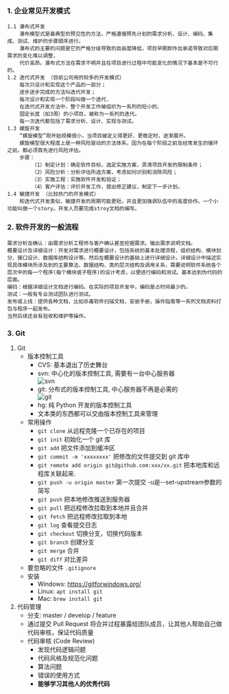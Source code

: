 ### 1. 企业常见开发模式

```
1.1 瀑布式开发
	瀑布模型式是最典型的预见性的方法，严格遵循预先计划的需求分析、设计、编码、集成、测试、维护的步骤顺序进行。
	瀑布式的主要的问题是它的严格分级导致的自由度降低，项目早期即作出承诺导致对后期需求的变化难以调整，
	代价高昂。瀑布式方法在需求不明并且在项目进行过程中可能变化的情况下基本是不可行的。
1.2 迭代式开发 （目前公司用的较多的开发模式）
	每次只设计和实现这个产品的一部分；
	逐步逐步完成的方法叫迭代开发；
	每次设计和实现一个阶段叫做一个迭代.
	在迭代式开发方法中，整个开发工作被组织为一系列的短小的、
	固定长度（如3周）的小项目，被称为一系列的迭代。
	每一次迭代都包括了需求分析、设计、实现与测试。
1.3 螺旋开发
	“螺旋模型”刚开始规模很小，当项目被定义得更好、更稳定时，逐渐展开。
	螺旋模型很大程度上是一种风险驱动的方法体系，因为在每个阶段之前及经常发生的循环之前，都必须首先进行风险评估。
	步骤：
		（1）制定计划：确定软件目标，选定实施方案，弄清项目开发的限制条件；
		（2）风险分析：分析评估所选方案，考虑如何识别和消除风险；
		（3）实施工程：实施软件开发和验证；
		（4）客户评估：评价开发工作，提出修正建议，制定下一步计划。
1.4 敏捷开发 （比较热门的开发模式）
	和迭代式开发类似，敏捷开发的周期可能更短，并且更加强调队伍中的高度协作。一个小功能叫做一个story。开发人员要完成stroy文档的编写。
```

### 2. 软件开发的一般流程

```
需求分析及确认：由需求分析工程师与客户确认甚至挖掘需求。输出需求说明文档。
概要设计及详细设计：开发对需求进行概要设计，包括系统的基本处理流程，组织结构、模块划分、接口设计、数据库结构设计等。然后在概要设计的基础上进行详细设计。详细设计中描述实现具体模块所涉及到的主要算法、数据结构、类的层次结构及调用关系，需要说明软件系统各个层次中的每一个程序(每个模块或子程序)的设计考虑，以便进行编码和测试。基本达到伪代码的层面。
编码：根据详细设计文档进行编码。在实际的项目开发中，编码是占时间最少的。
测试：一般有专业测试团队进行测试。
发布或上线：提供各种文档，比如杀毒软件扫描文档，安装手册，操作指南等一系列文档资料打包与程序一起发布。
当然后续还会有验收和维护等操作。
```

### 3. Git

1. Git
   - 版本控制工具
     - CVS: 基本退出了历史舞台
     - svn: 中心化的版本控制工具, 需要有一台中心服务器<br>
       ![svn](E:/%E9%A1%B9%E7%9B%AE%E5%A4%87%E8%AF%BE/%E8%AF%BE%E4%BB%B6/img/svn.png)
     - git: 分布式的版本控制工具, 中心服务器不再是必需的<br>
       ![git](E:/%E9%A1%B9%E7%9B%AE%E5%A4%87%E8%AF%BE/%E8%AF%BE%E4%BB%B6/img/git.png)
     - hg: 纯 Python 开发的版本控制工具
     - 文本类的东西都可以交由版本控制工具来管理
   - 常用操作
     - `git clone` 从远程克隆一个已存在的项目
     - `git init`  初始化一个 git 库
     - `git add`   把文件添加到缓冲区
     - `git commit -m 'xxxxxxxx'` 把修改的文件提交到 git 库中
     - `git remote add origin git@github.com:xxx/xx.git`   把本地库和远程库关联起来.
     - `git push -u origin master` 第一次提交 -u是--set-upstream参数的简写
     - `git push`  把本地修改推送到服务器
     - `git pull`  把远程修改拉取到本地并且合并
     - `git fetch` 把远程修改拉取到本地
     - `git log`   查看提交日志
     - `git checkout` 切换分支，切换代码版本
     - `git branch` 创建分支
     - `git merge` 合并
     - `git diff` 对比差异
   - 要忽略的文件 `.gitignore`
   - 安装
     - Windows: <https://gitforwindows.org/>
     - Linux: `apt install git`
     - Mac: `brew install git`
2. 代码管理
   - 分支: master / develop / feature
   - 通过提交 Pull Request 将合并过程暴露给团队成员，让其他人帮助自己做代码审核，保证代码质量
   - 代码审核 (Code Review)
     - 发现代码逻辑问题
     - 代码风格及规范化问题
     - 算法问题
     - 错误的使用方式
     - **能够学习其他人的优秀代码**

